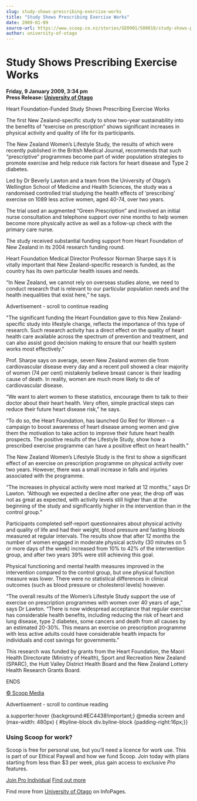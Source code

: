 ```yaml
---
slug: study-shows-prescribing-exercise-works
title: "Study Shows Prescribing Exercise Works"
date: 2009-01-09
source-url: https://www.scoop.co.nz/stories/GE0901/S00018/study-shows-prescribing-exercise-works.htm
author: university-of-otago
---
```

Study Shows Prescribing Exercise Works
======================================

**Friday, 9 January 2009, 3:34 pm**  
**Press Release: [University of Otago](https://info.scoop.co.nz/University_of_Otago)**

Heart Foundation-Funded Study Shows Prescribing Exercise Works

The first New Zealand-specific study to show two-year sustainability into the benefits of “exercise on prescription” shows significant increases in physical activity and quality of life for its participants.

The New Zealand Women’s Lifestyle Study, the results of which were recently published in the British Medical Journal, recommends that such “prescriptive” programmes become part of wider population strategies to promote exercise and help reduce risk factors for heart disease and Type 2 diabetes.

Led by Dr Beverly Lawton and a team from the University of Otago’s Wellington School of Medicine and Health Sciences, the study was a randomised controlled trial studying the health effects of ‘prescribing’ exercise on 1089 less active women, aged 40-74, over two years.

The trial used an augmented “Green Prescription” and involved an initial nurse consultation and telephone support over nine months to help women become more physically active as well as a follow-up check with the primary care nurse.

The study received substantial funding support from Heart Foundation of New Zealand in its 2004 research funding round.

Heart Foundation Medical Director Professor Norman Sharpe says it is vitally important that New Zealand-specific research is funded, as the country has its own particular health issues and needs.

“In New Zealand, we cannot rely on overseas studies alone, we need to conduct research that is relevant to our particular population needs and the health inequalities that exist here,” he says.

Advertisement - scroll to continue reading





\"The significant funding the Heart Foundation gave to this New Zealand-specific study into lifestyle change, reflects the importance of this type of research. Such research activity has a direct effect on the quality of heart health care available across the spectrum of prevention and treatment, and can also assist good decision making to ensure that our health system works most effectively."

Prof. Sharpe says on average, seven New Zealand women die from cardiovascular disease every day and a recent poll showed a clear majority of women (74 per cent) mistakenly believe breast cancer is their leading cause of death. In reality, women are much more likely to die of cardiovascular disease.

“We want to alert women to these statistics, encourage them to talk to their doctor about their heart health. Very often, simple practical steps can reduce their future heart disease risk,” he says.

“To do so, the Heart Foundation, has launched Go Red for Women – a campaign to boost awareness of heart disease among women and give them the motivation to take action to improve their future heart health prospects. The positive results of the Lifestyle Study, show how a prescribed exercise programme can have a positive effect on heart health.”

The New Zealand Women’s Lifestyle Study is the first to show a significant effect of an exercise on prescription programme on physical activity over two years. However, there was a small increase in falls and injuries associated with the programme.

“The increases in physical activity were most marked at 12 months,” says Dr Lawton. “Although we expected a decline after one year, the drop off was not as great as expected, with activity levels still higher than at the beginning of the study and significantly higher in the intervention than in the control group.”

Participants completed self-report questionnaires about physical activity and quality of life and had their weight, blood pressure and fasting bloods measured at regular intervals. The results show that after 12 months the number of women engaged in moderate physical activity (30 minutes on 5 or more days of the week) increased from 10% to 42% of the intervention group, and after two years 39% were still achieving this goal.

Physical functioning and mental health measures improved in the intervention compared to the control group, but one physical function measure was lower. There were no statistical differences in clinical outcomes (such as blood pressure or cholesterol levels) however.

“The overall results of the Women’s Lifestyle Study support the use of exercise on prescription programmes with women over 40 years of age,” says Dr Lawton. “There is now widespread acceptance that regular exercise has considerable health benefits, including reducing the risk of heart and lung disease, type 2 diabetes, some cancers and death from all causes by an estimated 20-30%. This means an exercise on prescription programme with less active adults could have considerable health impacts for individuals and cost savings for governments.”

This research was funded by grants from the Heart Foundation, the Maori Health Directorate (Ministry of Health), Sport and Recreation New Zealand (SPARC), the Hutt Valley District Health Board and the New Zealand Lottery Health Research Grants Board.

ENDS

[© Scoop Media](http://www.scoop.co.nz/about/terms.html)  

Advertisement - scroll to continue reading



a.supporter:hover {background:#EC4438!important;} @media screen and (max-width: 480px) { #byline-block div.byline-block {padding-right:16px;}}

### Using Scoop for work?

Scoop is free for personal use, but you’ll need a licence for work use. This is part of our Ethical Paywall and how we fund Scoop. Join today with plans starting from less than $3 per week, plus gain access to exclusive _Pro_ features.  
  
[Join Pro Individual](https://pro.scoop.co.nz/Individual/?from=ProIn24) [Find out more](https://pro.scoop.co.nz/using-scoop-for-work/?from=ProIn24)

Find more from [University of Otago](https://info.scoop.co.nz/University_of_Otago) on InfoPages.